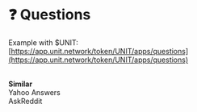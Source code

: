 # ❓ Questions

Example with $UNIT: \
[https://app.unit.network/token/UNIT/apps/questions](https://app.unit.network/token/UNIT/apps/questions)

\
**Similar**\
Yahoo Answers\
AskReddit



